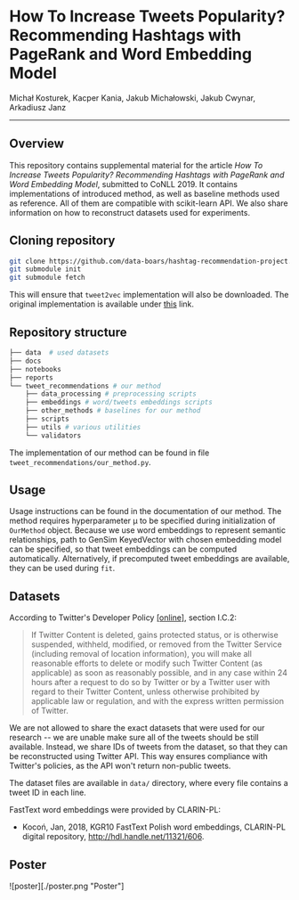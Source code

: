 # How To Increase Tweets Popularity? Recommending Hashtags with PageRank and Word Embedding Model
Michał Kosturek, Kacper Kania, Jakub Michałowski, Jakub Cwynar, Arkadiusz Janz

---

## Overview

This repository contains supplemental material for 
the article _How To Increase Tweets Popularity? Recommending Hashtags with PageRank and Word Embedding Model_, submitted to CoNLL 2019. It contains implementations of introduced method, as well as baseline methods used as reference. All of them are compatible with scikit-learn API. We also share information on how to reconstruct datasets used for experiments.

## Cloning repository

```bash
git clone https://github.com/data-boars/hashtag-recommendation-project.git
git submodule init
git submodule fetch
```

This will ensure that `tweet2vec` implementation will also be downloaded. The
original implementation is available under 
[this](https://github.com/bdhingra/tweet2vec) link.

## Repository structure 

```python
├── data  # used datasets
├── docs
├── notebooks
├── reports
└── tweet_recommendations # our method
    ├── data_processing # preprocessing scripts
    ├── embeddings # word/tweets embeddings scripts
    ├── other_methods # baselines for our method
    ├── scripts
    ├── utils # various utilities
    └── validators
```

The implementation of our method can be found in file `tweet_recommendations/our_method.py`. 

## Usage

Usage instructions can be found in the documentation of our method. The method requires hyperparameter μ to be specified during initialization of `OurMethod` object. Because we use word embeddings to represent semantic relationships, path to GenSim KeyedVector with chosen embedding model can be specified, so that tweet embeddings can be computed automatically. Alternatively,
if precomputed tweet embeddings are available, they can be used during `fit`.

## Datasets

According to Twitter's Developer Policy [[online]](https://developer.twitter.com/en/developer-terms/agreement-and-policy.html#c-respect-users-control-and-privacy), section
I.C.2:

> If Twitter Content is deleted, gains protected status, or is otherwise suspended, withheld, modified, or removed from the Twitter Service (including removal of location information), you will make all reasonable efforts to delete or modify such Twitter Content (as applicable) as soon as reasonably possible, and in any case within 24 hours after a request to do so by Twitter or by a Twitter user with regard to their Twitter Content, unless otherwise prohibited by applicable law or regulation, and with the express written permission of Twitter.

We are not allowed to share the exact datasets that were used for our research -- we are unable make sure all of the tweets should be still available. Instead, we share IDs of tweets from the dataset, so that they can be reconstructed using Twitter API. This way ensures compliance with Twitter's policies, as the API won't return non-public tweets. 

The dataset files are available in `data/` directory,
where every file contains a tweet ID in each line.

FastText word embeddings were provided by CLARIN-PL:
- Kocoń, Jan, 2018, KGR10 FastText Polish word embeddings, CLARIN-PL digital repository, http://hdl.handle.net/11321/606.

## Poster
![poster][./poster.png "Poster"]
